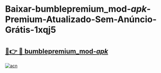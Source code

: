 # Baixar-bumblepremium_mod-_apk_-Premium-Atualizado-Sem-Anúncio-Grátis-1xqj5

# <h2><a href="https://mxpg1s.esa.edu.pl?src=bumblepremium_mod-_apk_&ref=1xqj5">🔗👉 🔴 bumblepremium_mod-_apk_</a></h2>

[![acn](https://github.com/user-attachments/assets/0f9c940e-d8b0-45ae-aac7-cd30a18b3e1c)](https://mxpg1s.esa.edu.pl?src=bumblepremium_mod-_apk_&ref=1xqj5)

